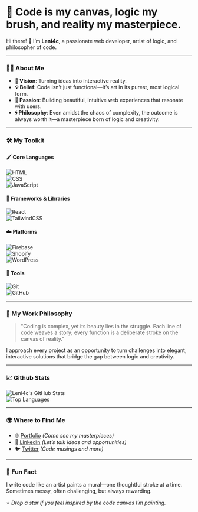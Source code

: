 # 🎨 Code is my canvas, logic my brush, and reality my masterpiece.  

Hi there! 👋 I’m **Leni4c**, a passionate web developer, artist of logic, and philosopher of code.  

---

### 🧑‍💻 About Me  
- **🌟 Vision**: Turning ideas into interactive reality.  
- **💡 Belief**: Code isn’t just functional—it’s art in its purest, most logical form.  
- **🌈 Passion**: Building beautiful, intuitive web experiences that resonate with users.  
- **🌀 Philosophy**: Even amidst the chaos of complexity, the outcome is always worth it—a masterpiece born of logic and creativity.  

---

### 🛠️ My Toolkit  
#### 🖌️ Core Languages  
![HTML](https://img.shields.io/badge/HTML-E34F26?style=for-the-badge&logo=html5&logoColor=white)  
![CSS](https://img.shields.io/badge/CSS-1572B6?style=for-the-badge&logo=css3&logoColor=white)  
![JavaScript](https://img.shields.io/badge/JavaScript-F7DF1E?style=for-the-badge&logo=javascript&logoColor=black)  

#### 🎨 Frameworks & Libraries  
![React](https://img.shields.io/badge/React-20232A?style=for-the-badge&logo=react&logoColor=61DAFB)  
![TailwindCSS](https://img.shields.io/badge/Tailwind_CSS-38B2AC?style=for-the-badge&logo=tailwind-css&logoColor=white)  

#### ☁️ Platforms  
![Firebase](https://img.shields.io/badge/Firebase-FFCA28?style=for-the-badge&logo=firebase&logoColor=black)  
![Shopify](https://img.shields.io/badge/Shopify-8DB543?style=for-the-badge&logo=shopify&logoColor=white)  
![WordPress](https://img.shields.io/badge/WordPress-21759B?style=for-the-badge&logo=wordpress&logoColor=white)  

#### 🔧 Tools  
![Git](https://img.shields.io/badge/Git-F05032?style=for-the-badge&logo=git&logoColor=white)  
![GitHub](https://img.shields.io/badge/GitHub-181717?style=for-the-badge&logo=github&logoColor=white)  

---

### 🌟 My Work Philosophy  
> "Coding is complex, yet its beauty lies in the struggle. Each line of code weaves a story; every function is a deliberate stroke on the canvas of reality."  

I approach every project as an opportunity to turn challenges into elegant, interactive solutions that bridge the gap between logic and creativity.  

---

### 📈 Github Stats  
![Leni4c's GitHub Stats](https://github-readme-stats.vercel.app/api?username=leni4c&show_icons=true&theme=calm)  
![Top Languages](https://github-readme-stats.vercel.app/api/top-langs/?username=leni4c&layout=compact&theme=calm)  

---

### 🌍 Where to Find Me  
- 🌐 [Portfolio](https://leni4c.vercel.app) *(Come see my masterpieces)*  
- 💼 [LinkedIn](https://linkedin.com/in/leni4c) *(Let’s talk ideas and opportunities)*  
- 🐦 [Twitter](https://twitter.com/leni4c) *(Code musings and more)*  

---

### 🎉 Fun Fact  
I write code like an artist paints a mural—one thoughtful stroke at a time. Sometimes messy, often challenging, but always rewarding.  

⭐️ *Drop a star if you feel inspired by the code canvas I’m painting.*  

